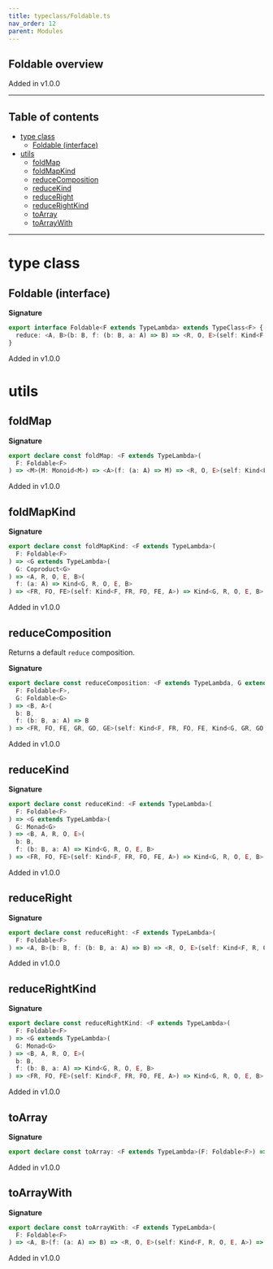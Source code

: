 ```yaml
---
title: typeclass/Foldable.ts
nav_order: 12
parent: Modules
---
```


## Foldable overview

Added in v1.0.0

---

<h2 class="text-delta">Table of contents</h2>

- [type class](#type-class)
  - [Foldable (interface)](#foldable-interface)
- [utils](#utils)
  - [foldMap](#foldmap)
  - [foldMapKind](#foldmapkind)
  - [reduceComposition](#reducecomposition)
  - [reduceKind](#reducekind)
  - [reduceRight](#reduceright)
  - [reduceRightKind](#reducerightkind)
  - [toArray](#toarray)
  - [toArrayWith](#toarraywith)

---

# type class

## Foldable (interface)

**Signature**

```ts
export interface Foldable<F extends TypeLambda> extends TypeClass<F> {
  reduce: <A, B>(b: B, f: (b: B, a: A) => B) => <R, O, E>(self: Kind<F, R, O, E, A>) => B
}
```

Added in v1.0.0

# utils

## foldMap

**Signature**

```ts
export declare const foldMap: <F extends TypeLambda>(
  F: Foldable<F>
) => <M>(M: Monoid<M>) => <A>(f: (a: A) => M) => <R, O, E>(self: Kind<F, R, O, E, A>) => M
```

Added in v1.0.0

## foldMapKind

**Signature**

```ts
export declare const foldMapKind: <F extends TypeLambda>(
  F: Foldable<F>
) => <G extends TypeLambda>(
  G: Coproduct<G>
) => <A, R, O, E, B>(
  f: (a: A) => Kind<G, R, O, E, B>
) => <FR, FO, FE>(self: Kind<F, FR, FO, FE, A>) => Kind<G, R, O, E, B>
```

Added in v1.0.0

## reduceComposition

Returns a default `reduce` composition.

**Signature**

```ts
export declare const reduceComposition: <F extends TypeLambda, G extends TypeLambda>(
  F: Foldable<F>,
  G: Foldable<G>
) => <B, A>(
  b: B,
  f: (b: B, a: A) => B
) => <FR, FO, FE, GR, GO, GE>(self: Kind<F, FR, FO, FE, Kind<G, GR, GO, GE, A>>) => B
```

Added in v1.0.0

## reduceKind

**Signature**

```ts
export declare const reduceKind: <F extends TypeLambda>(
  F: Foldable<F>
) => <G extends TypeLambda>(
  G: Monad<G>
) => <B, A, R, O, E>(
  b: B,
  f: (b: B, a: A) => Kind<G, R, O, E, B>
) => <FR, FO, FE>(self: Kind<F, FR, FO, FE, A>) => Kind<G, R, O, E, B>
```

Added in v1.0.0

## reduceRight

**Signature**

```ts
export declare const reduceRight: <F extends TypeLambda>(
  F: Foldable<F>
) => <A, B>(b: B, f: (b: B, a: A) => B) => <R, O, E>(self: Kind<F, R, O, E, A>) => B
```

Added in v1.0.0

## reduceRightKind

**Signature**

```ts
export declare const reduceRightKind: <F extends TypeLambda>(
  F: Foldable<F>
) => <G extends TypeLambda>(
  G: Monad<G>
) => <B, A, R, O, E>(
  b: B,
  f: (b: B, a: A) => Kind<G, R, O, E, B>
) => <FR, FO, FE>(self: Kind<F, FR, FO, FE, A>) => Kind<G, R, O, E, B>
```

Added in v1.0.0

## toArray

**Signature**

```ts
export declare const toArray: <F extends TypeLambda>(F: Foldable<F>) => <R, O, E, A>(self: Kind<F, R, O, E, A>) => A[]
```

Added in v1.0.0

## toArrayWith

**Signature**

```ts
export declare const toArrayWith: <F extends TypeLambda>(
  F: Foldable<F>
) => <A, B>(f: (a: A) => B) => <R, O, E>(self: Kind<F, R, O, E, A>) => B[]
```

Added in v1.0.0
